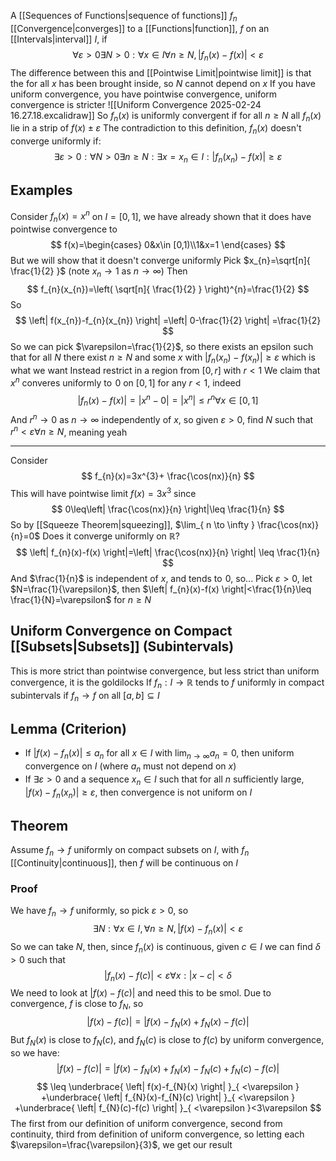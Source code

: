 A [[Sequences of Functions|sequence of functions]] $f_{n}$ [[Convergence|converges]] to a [[Functions|function]], $f$ on an [[Intervals|interval]] $I$, if
$$
\forall\varepsilon>0\exists N>0:\forall x\in I\forall n\geq N,\left| f_{n}(x)-f(x) \right|<\varepsilon 
$$
The difference between this and [[Pointwise Limit|pointwise limit]] is that the for all $x$ has been brought inside, so $N$ cannot depend on $x$
If you have uniform convergence, you have pointwise convergence, uniform convergence is stricter
![[Uniform Convergence 2025-02-24 16.27.18.excalidraw]]
So $f_{n}(x)$ is uniformly convergent if for all $n\geq N$ all $f_{n}(x)$ lie in a strip of $f(x)\pm\varepsilon$ 
The contradiction to this definition, $f_{n}(x)$ doesn't converge uniformly if:
$$
\exists\varepsilon>0:\forall N>0\exists n\geq N:\exists x=x_{n}\in I:\left| f_{n}(x_{n})-f(x) \right|\geq\varepsilon 
$$
## Examples
Consider $f_{n}(x)=x^{n}$ on $I=[0,1]$, we have already shown that it does have pointwise convergence to
$$
f(x)=\begin{cases}
0&x\in [0,1)\\1&x=1
\end{cases}
$$
But we will show that it doesn't converge uniformly
Pick $x_{n}=\sqrt[n]{ \frac{1}{2} }$ (note $x_{n}\to 1$ as $n\to \infty$)
Then 
$$
f_{n}(x_{n})=\left( \sqrt[n]{ \frac{1}{2} } \right)^{n}=\frac{1}{2}
$$
So
$$
\left| f(x_{n})-f_{n}(x_{n}) \right| =\left| 0-\frac{1}{2} \right| =\frac{1}{2}
$$
So we can pick $\varepsilon=\frac{1}{2}$, so there exists an epsilon such that for all $N$ there exist $n\geq N$ and some $x$ with $\left| f_{n}(x_{n})-f(x_{n}) \right|\geq\varepsilon$ which is what we want
Instead restrict in a region from $[0,r]$ with $r<1$
We claim that $x^{n}$ converes uniformly to $\hspace{0pt}0$ on $[0,1]$ for any $r<1$, indeed
$$
\left| f_{n}(x)-f(x) \right| =\left| x^{n}-0 \right| =\left| x^{n} \right| \leq r^{n}\forall x\in [0,1]
$$
And $r^{n}\to 0$ as $n\to \infty$ independently of $x$, so given $\varepsilon>0$, find $N$ such that $r^{n}<\varepsilon \forall n\geq N$, meaning yeah
___
Consider
$$
f_{n}(x)=3x^{3}+ \frac{\cos(nx)}{n}
$$
This will have pointwise limit $f(x)=3x^{3}$ since 
$$
0\leq\left|  \frac{\cos(nx)}{n} \right|\leq \frac{1}{n} 
$$
So by [[Squeeze Theorem|squeezing]], $\lim_{ n \to \infty } \frac{\cos(nx)}{n}=0$
Does it converge uniformly on $\mathbb{R}$?
$$
\left| f_{n}(x)-f(x) \right|=\left| \frac{\cos(nx)}{n} \right| \leq \frac{1}{n}
$$
And $\frac{1}{n}$ is independent of $x$, and tends to $\hspace{0pt}0$, so...
Pick $\varepsilon>0$, let $N=\frac{1}{\varepsilon}$, then $\left| f_{n}(x)-f(x) \right|<\frac{1}{n}\leq \frac{1}{N}=\varepsilon$ for $n\geq N$
## Uniform Convergence on Compact [[Subsets|Subsets]] (Subintervals)
This is more strict than pointwise convergence, but less strict than uniform convergence, it is the goldilocks
If $f_{n}:I\to \mathbb{R}$ tends to $f$ uniformly in compact subintervals if $f_{n}\to f$ on all $[a,b]\subseteq I$
## Lemma (Criterion)
- If $\left| f(x)-f_{n}(x) \right|\leq a_{n}$ for all $x\in I$ with $\lim_{ n \to \infty }a_{n}=0$, then uniform convergence on $I$ (where $a_{n}$ must not depend on $x$)
- If $\exists\varepsilon>0$ and a sequence $x_{n}\in I$ such that for all $n$ sufficiently large, $\left| f(x)-f_{n}(x_{n}) \right|\geq\varepsilon$, then convergence is not uniform on $I$
## Theorem
Assume $f_{n}\to f$ uniformly on compact subsets on $I$, with $f_{n}$ [[Continuity|continuous]], then $f$ will be continuous on $I$
### Proof
We have $f_{n}\to f$ uniformly, so pick $\varepsilon>0$, so
$$
\exists N:\forall x\in I,\forall n\geq N,\left| f(x)-f_{n}(x) \right| <\varepsilon
$$
So we can take $N$, then, since $f_{n}(x)$ is continuous, given $c\in I$ we can find $\delta>0$ such that 
$$
|f_{n}(x)-f(c)|<\varepsilon \forall x:\left| x-c \right|<\delta
$$
We need to look at $\left| f(x)-f(c) \right|$ and need this to be smol. Due to convergence, $f$ is close to $f_{N}$, so
$$
\left| f(x)-f(c) \right| =\left| f(x)-f_{N}(x)+f_{N}(x)-f(c) \right| 
$$
But $f_{N}(x)$ is close to $f_{N}(c)$, and $f_{N}(c)$ is close to $f(c)$ by uniform convergence, so we have:
$$
\left| f(x)-f(c) \right| =\left| f(x)-f_{N}(x)+f_{N}(x)-f_{N}(c)+f_{N}(c)-f(c) \right|
$$
$$
 \leq \underbrace{ \left| f(x)-f_{N}(x) \right| }_{ <\varepsilon } +\underbrace{ \left| f_{N}(x)-f_{N}(c) \right| }_{ <\varepsilon } +\underbrace{  \left| f_{N}(c)-f(c) \right|  }_{ <\varepsilon }<3\varepsilon
$$
The first from our definition of uniform convergence, second from continuity, third from definition of uniform convergence, so letting each $\varepsilon=\frac{\varepsilon}{3}$, we get our result

